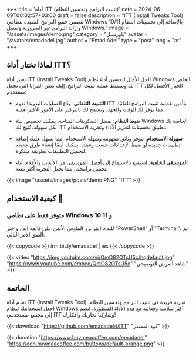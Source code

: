 +++
title = 'أداة ITT (تثبيت البرامج وتحسين النظام)'
date = 2024-06-09T00:02:57+03:00
draft = false
description = "ITT (Install Tweaks Tool) تتضمن جميع البرامج المفيدة لنظامي Windows 10/11 بالإضافة إلى تحسينات النظام وإزالة البرامج غير الضرورية وتفعيل Windows."
image = "/assets/images/demo.png"
category = "باورشيل"
avatar = "/avatars/emadadel.jpg"
author = "Emad Adel"
type   = "post"
lang   = "ar"
+++

## لماذا تختار أداة ITT؟

تعتبر أداة ITT (Install Tweaks Tool) الحل الأمثل لتحسين أداء نظام Windows الخاص بك وتبسيط عملية تثبيت البرامج. إليك بعض المزايا التي تجعل ITT الخيار الأفضل لكل مستخدم:

- **التثبيت التلقائي**: ودّع العمليات اليدوية! تقوم ITT بتأمين عملية تثبيت البرامج تلقائيًا، مما يوفر لك الوقت والجهد، ويسمح لك بالتركيز على الأمور الأكثر أهمية.

- **ضبط النظام**: بفضل السكربتات المتاحة، يمكنك تخصيص بيئة Windows الخاصة بك بكل سهولة. تُتيح لك ITT تطبيق تحسينات لتعزيز الأداء وتجربة الاستخدام.

- **سهولة الاستخدام**: تتوفر وثائق مفهومة وسهلة الاستخدام، مما يسهل عليك إضافة تطبيقات جديدة أو ضبط الإعدادات حسب رغبتك. يمكنك أيضًا إنشاء طرق جديدة لتحميل التطبيقات بطريقة مبتكرة.

- **الموسيقى الخلفية**: استمتع بالاستماع إلى أفضل الموسيقى من الألعاب والأفلام أثناء تحميل برامجك، مما يجعل التجربة أكثر متعة.

{{< image "/assets/images/posts/demo.PNG" "ITT" >}}

## كيفية الاستخدام 🚀
### متوفر فقط على نظامي Windows 10 و 11 
للبدء، انقر بزر الماوس الأيمن على قائمة ابدأ، واختر "PowerShell" أو "Terminal"، ثم ألصق الأمر التالي:

{{< copycode >}}
irm bit.ly/emadadel | iex
{{< /copycode >}}

{{< video "https://img.youtube.com/vi/QmO82OTsU5c/hqdefault.jpg" "https://www.youtube.com/embed/QmO82OTsU5c" "شاهد العرض التوضيحي" >}}



## الخاتمة

تقدم أداة ITT (Install Tweaks Tool) تجربة فريدة في تثبيت البرامج وتحسين النظام. اجعل استخدامك لنظام Windows أكثر سلاسة وفعالية مع هذه الأداة المتطورة. انضم إلى مجتمع مستخدمي ITT وشاركنا تجاربك وأفكارك!


{{< download "https://github.com/emadadel4/ITT" "كود المصدر" >}}

{{< donation "https://www.buymeacoffee.com/emadadel" "https://cdn.buymeacoffee.com/buttons/default-orange.png" >}}
